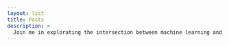 ```yaml
---
layout: list
title: Posts
description: >
  Join me in explorating the intersection between machine learning and software development, in particular mobile applications.
---
```

